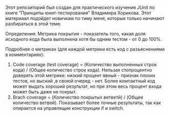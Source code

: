 Этот репозиторий был создан для практического изучения JUnit по книге "Принципы юнит-тестирования" Владимира Хорикова. Этот материаал подойдет новичкам по тиму меня, которые только начинают разбираться в этой теме.

Определения:
  Метрика покрытия - показатель того, какая доля исходного кода была выполнена хотя бы одним тестом - от 0 до 100%.


Подробнее о метриках (для каждой метрики есть код с разъяснениями в комментариях):
  1. Code coverage (test coverage) = (Количество выполненных строк кода) / (Общее количество строк кода). Нельзая стопроцентно доверять этой метрикe: низкий процент явный - признак плохих тестов, но выский ,в своюй очеред - нет. Более компактный код может выдать хороший результат, но при этом весь процент входа может быть даже не покрыт.
  2. Brach coverage = (Количество покрытых ветветй) / (Общее количество ветвей). Показывает более точные результаты, так как опирается на управлящие конструкции if и switch. 
     
